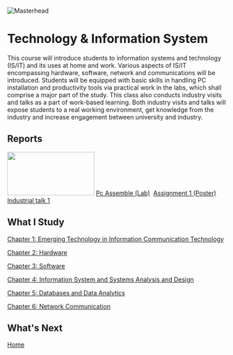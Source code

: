 ![Masterhead](https://t3.ftcdn.net/jpg/02/96/61/94/360_F_296619471_iEGweTy9VsokHtbCJsVmyez0d2rocmmA.jpg)
# Technology & Information System

This course will introduce students to information systems and technology (IS/IT) and its uses at home and work. Various aspects of IS/IT encompassing hardware, software, network and communications will be introduced. Students will be equipped with basic skills in handling PC installation and productivity tools via practical work in the labs, which shall comprise a major part of the study. This class also conducts industry visits and talks as a part of work-based learning. Both industry visits and talks will expose students to a real working environment, get knowledge from the industry and increase engagement between university and industry. 

<h2>Reports</h2>


<img src="https://wanahsblog.files.wordpress.com/2016/11/imag0636.jpg" width="200" height="100" />
<a href="https://github.com/chuahhw/pcassemble">Pc Assemble (Lab)</a>

<img />
<a href="https://github.com/chuahhw/poster">Assignment 1 (Poster) Industrial talk 1 </a>

<h2>What I Study</h2>
<a href="https://docs.google.com/presentation/d/1b8tfR5QBw4UxM2qVANCWL1WErIAPYE4K/edit?usp=drive_link&ouid=109754918660598038404&rtpof=true&sd=true">Chapter 1: Emerging Technology in Information Communication Technology</a>

<a href="https://docs.google.com/presentation/d/12KimUFRF72_cMWCQSIbkui9iIUJn_itQ/edit?usp=drive_link&ouid=109754918660598038404&rtpof=true&sd=true"> Chapter 2: Hardware</a>

<a href="https://docs.google.com/presentation/d/19-sXaA2babnCGz9bzl3ww-koH1IsrLmj/edit?usp=drive_link&ouid=109754918660598038404&rtpof=true&sd=true">Chapter 3: Software</a>

<a href="https://docs.google.com/presentation/d/1gWg1zncKdSCCCzbY1OCRSiVys4VX8TtH/edit?usp=drive_link&ouid=109754918660598038404&rtpof=true&sd=true">Chapter 4: Information System and Systems Analysis and Design </a>

<a href="https://docs.google.com/presentation/d/1WLxWf2GNI377Hlz4Ztrpdst5NrCJY_T6/edit?usp=drive_link&ouid=109754918660598038404&rtpof=true&sd=true">Chapter 5: Databases and Data Analytics</a>

<a href="https://docs.google.com/presentation/d/141-KqczN6aAduQgqG0CDuDYmiAOVW-jb/edit?usp=drive_link&ouid=109754918660598038404&rtpof=true&sd=true">Chapter 6: Network Communication</a>

<h2>What's Next</h2>
<a href="https://github.com/chuahhw">Home</a>
